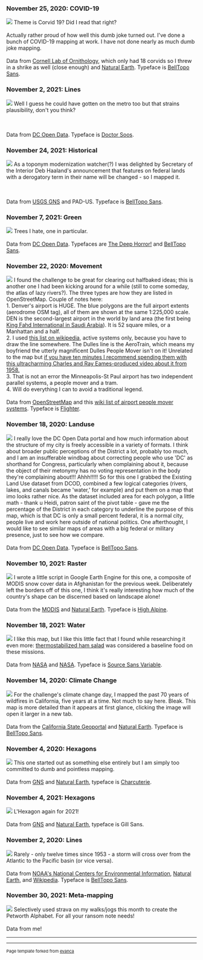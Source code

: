 ### November 25, 2020: COVID-19

<img src="images/Corvids-nineteen.jpg?raw=true" target="_blank"/>
Theme is Corvid 19? Did I read that right?
<br><br>
Actually rather proud of how well this dumb joke turned out. I've done a bunch of COVID-19 mapping at work. I have not done nearly as much dumb joke mapping.
<br><br>
Data from <a href="https://ebird.org/home" target="_blank">Cornell Lab of Ornithology</a>, which only had 18 corvids so I threw in a shrike as well (close enough) and <a href="https://www.naturalearthdata.com/" target="_blank">Natural Earth</a>. Typeface is <a href="https://www.sarahbellmaps.com/typography-for-topography-belltopo-sans-free-font/">BellTopo Sans</a>.

### November 2, 2021: Lines

<img src="images/lines.jpg?raw=true" target="_blank"/>
Well I guess he could have gotten on the metro too but that strains plausibility, don't you think? 

<br><br>
Data from <a href="https://octo.dc.gov/service/dc-gis-services">DC Open Data</a>. Typeface is <a href="https://www.dafont.com/doctor-soos.font">Doctor Soos</a>.

### November 24, 2021: Historical
<img src="images/historic.jpg?raw=true" target="_blank"/>
As a toponym modernization watcher(?) I was delighted by Secretary of the Interior Deb Haaland's announcement that features on federal lands with a derogatory term in their name will be changed - so I mapped it. 

<br><br>
Data from <a href="https://octo.dc.gov/service/dc-gis-services">USGS GNS</a> and PAD-US. Typeface is <a href="https://www.sarahbellmaps.com/typography-for-topography-belltopo-sans-free-font/">BellTopo Sans</a>.

### November 7, 2021: Green

<img src="images/trees.jpg?raw=true" target="_blank"/>
Trees I hate, one in particular.
<br><br>
Data from <a href="https://octo.dc.gov/service/dc-gis-services">DC Open Data</a>. Typefaces are <a href="https://www.dafont.com/the-deep-horror.font">The Deep Horror!</a> and <a href="https://www.sarahbellmaps.com/typography-for-topography-belltopo-sans-free-font/">BellTopo Sans</a>.

### November 22, 2020: Movement
 
<img src="images/trams1.jpg?raw=true" target="_blank"/>
I found the challenge to be great for clearing out halfbaked ideas; this is another one I had been kicking around for a while (still to come someday, the atlas of lazy rivers?). The three types are how they are listed in OpenStreetMap. Couple of notes here:
<br>1. Denver's airport is HUGE. The blue polygons are the full airport extents (aerodrome OSM tag), all of them are shown at the same 1:225,000 scale. DEN is the second-largest airport in the world by land area (the first being <a href="https://en.wikipedia.org/wiki/King_Fahd_International_Airport" target="_blank">King Fahd International in Saudi Arabia</a>). It is 52 square miles, or a Manhattan and a half. 
<br>2. I used <a href="https://en.wikipedia.org/wiki/List_of_airport_people_mover_systems#Americas" target="_blank">this list on wikipedia</a>, active systems only, because you have to draw the line somewhere. The Dulles line is the AeroTrain, which means my boyfriend the utterly magnificent Dulles People Mover isn't on it! Unrelated to the map but <a href="https://vimeo.com/4139559" target="_blank">if you have ten minutes I recommend spending them with this ultracharming Charles and Ray Eames-produced video about it from 1958.</a> 
<br>3. That is not an error the Minneapolis-St Paul airport has two independent parallel systems, a people mover and a tram.
<br>4. Will do everything I can to avoid a traditional legend.
<br><br>
Data from <a href="https://www.openstreetmap.org/">OpenStreetMap</a> and this <a href="https://en.wikipedia.org/wiki/List_of_airport_people_mover_systems#Americas" target="_blank">wiki list of airport people mover systems</a>. Typeface is <a href="https://www.dafont.com/flighter.font">Flighter</a>.


### November 18, 2020: Landuse

<img src="images/landuse.jpg?raw=true" target="_blank"/>
I really love the DC Open Data portal and how much information about the structure of my city is freely accessible in a variety of formats. I think about broader public perceptions of the District a lot, probably too much, and I am an insufferable windbag about correcting people who use 'DC' as shorthand for Congress, particularly when complaining about it, because the object of their metonymy has no voting representation in the body they're complaining about!!! Ahhh!!!!! So for this one I grabbed the Existing Land Use dataset from DCOD, combined a few logical categories (rivers, lakes, and canals became 'water,' for example) and put them on a map that imo looks rather nice.  As the dataset included area for each polygon, a little math - thank u Heidi, patron saint of the pivot table - gave me the percentage of the District in each category to underline the purpose of this map, which is that DC is only a small percent federal, it is a normal city, people live and work here outside of national politics. One afterthought, I would like to see similar maps of areas with a big federal or military presence, just to see how we compare.
 <br><br>
 Data from <a href="https://octo.dc.gov/service/dc-gis-services">DC Open Data</a>. Typeface is <a href="https://www.sarahbellmaps.com/typography-for-topography-belltopo-sans-free-font/">BellTopo Sans</a>. 
 
 ### November 10, 2021: Raster

<img src="images/snowcover.jpg?raw=true" onclick="window.open('https://raw.githubusercontent.com/vcj/vcj.github.io/master/images/14%20climate.jpg', '_blank');" />
I wrote a little script in Google Earth Engine for this one, a composite of MODIS snow cover data in Afghanistan for the previous week. Deliberately left the borders off of this one, I think it's really interesting how much of the country's shape can be discerned based on landscape alone!
<br><br>
Data from the <a href="https://modis.gsfc.nasa.gov/" target="_blank">MODIS</a> and <a href="https://www.naturalearthdata.com/" target="_blank">Natural Earth</a>. Typeface is <a href="https://www.sarahbellmaps.com/typography-for-topography-belltopo-sans-free-font/">High Alpine</a>.

 ### November 18, 2021: Water

<img src="images/water.jpg?raw=true" onclick="window.open('https://raw.githubusercontent.com/vcj/vcj.github.io/master/images/water.jpg', '_blank');" />
I like this map, but I like this little fact that I found while researching it even more: <a href="https://history.nasa.gov/SP-4029/Apollo_18-38_Baseline_Apollo_Food_and_Beverages.htm#_ftn1">thermostabilized ham salad</a> was considered a baseline food on these missions. 
<br><br>
Data from <a href="https://history.nasa.gov/"_blank">NASA</a> and <a href="https://www.naturalearthdata.com/" target="_blank">NASA</a>. Typeface is <a href="https://fonts.adobe.com/fonts/source-sans">Source Sans Variable</a>.

### November 14, 2020: Climate Change

<img src="images/14 climate.jpg?raw=true" onclick="window.open('https://raw.githubusercontent.com/vcj/vcj.github.io/master/images/14%20climate.jpg', '_blank');" />
For the challenge's climate change day, I mapped the past 70 years of wildfires in California, five years at a time. Not much to say here. Bleak. This map is more detailed than it appears at first glance, clicking the image will open it larger in a new tab.
<br><br>
Data from the <a href="https://gis.data.ca.gov/datasets/f72ebe741e3b4f0db376b4e765728339_0" target="_blank">California State Geoportal</a> and <a href="https://www.naturalearthdata.com/" target="_blank">Natural Earth</a>. Typeface is <a href="https://www.sarahbellmaps.com/typography-for-topography-belltopo-sans-free-font/">BellTopo Sans</a>.

### November 4, 2020: Hexagons 

<img src="images/4 hexagons.jpg?raw=true"/>
This one started out as something else entirely but I am simply too committed to dumb and pointless mapping.
<br><br>
Data from <a href="https://geonames.nga.mil/gns/html/namefiles.html">GNS</a> and <a href="https://www.naturalearthdata.com/">Natural Earth</a>, typeface is <a href="https://lauraworthingtondesign.com/products/collections/charcuterie">Charcuterie</a>.

### November 4, 2021: Hexagons 

<img src="images/hexagons_plus.jpg?raw=true"/>
L'Hexagon again for 2021! <br><br>
Data from <a href="https://geonames.nga.mil/gns/html/namefiles.html">GNS</a> and <a href="https://www.naturalearthdata.com/">Natural Earth</a>, typeface is Gill Sans</a>.

### November 2, 2020: Lines 

<img src="images/2 lines.jpg?raw=true"/>
Rarely - only twelve times since 1953 - a storm will cross over from the Atlantic to the Pacific basin (or vice versa).
<br><br>
Data from <a href="https://www.ncdc.noaa.gov/ibtracs/index.php?name=ib-v4-access">NOAA's National Centers for Environmental Information</a>, <a href="https://www.naturalearthdata.com/">Natural Earth</a>, and <a href="https://en.wikipedia.org/wiki/List_of_Atlantic%E2%80%93Pacific_crossover_hurricanes">Wikipedia</a>. Typeface is <a href="https://www.sarahbellmaps.com/typography-for-topography-belltopo-sans-free-font/">BellTopo Sans</a>.

### November 30, 2021: Meta-mapping

<img src="images/metamap.jpg?raw=true"/>
Selectively used strava on my walks/jogs this month to create the Petworth Alphabet. For all your ransom note needs! <br><br>
Data from me!

---




---
<p style="font-size:11px">Page template forked from <a href="https://github.com/evanca/quick-portfolio">evanca</a></p>
<!-- Remove above link if you don't want to attibute --> 
